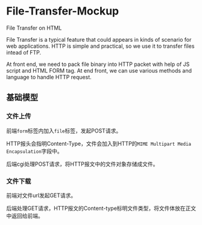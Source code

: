 # File-Transfer-Mockup
File Transfer on HTML

File Transfer is a typical feature that could appears in kinds of scenario for web applications. HTTP is simple and practical, so we use it to transfer files intead of FTP. 

At front end, we need to pack file binary into HTTP packet with help of JS script and HTML FORM tag. At end front, we can use various methods and language to handle HTTP request. 



## 基础模型

### 文件上传

前端`form`标签内加入`file`标签，发起POST请求。

HTTP报头会指明Content-Type，文件会加入到HTTP的`MIME Multipart Media Encapsulation`字段中。

后端cgi处理POST请求，将HTTP报文中的文件对象存储成文件。

### 文件下载

前端对文件url发起GET请求。

后端处理GET请求，HTTP报文的Content-type标明文件类型，将文件体放在正文中返回给前端。

